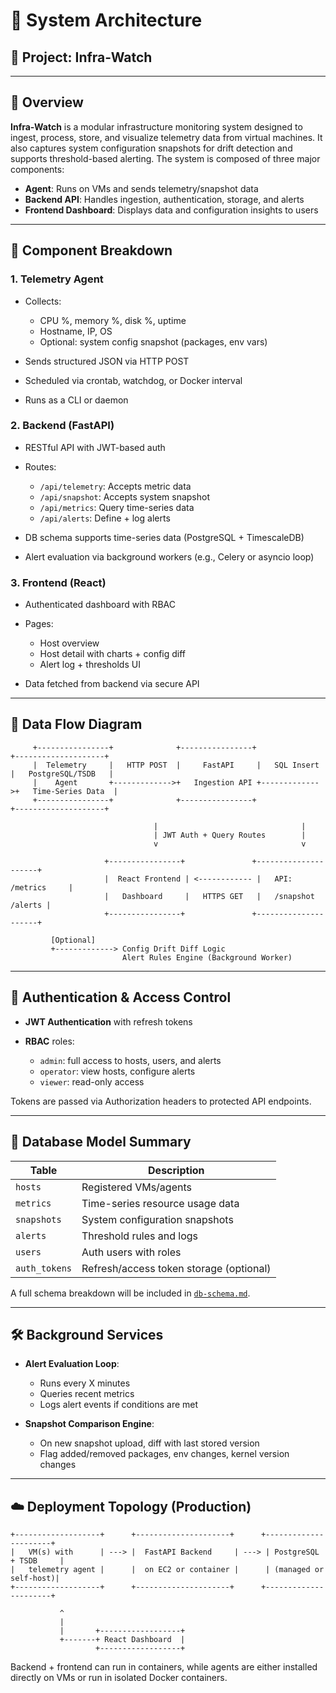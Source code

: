 # 🧱 System Architecture

## 📌 Project: Infra-Watch

---

## 🧭 Overview

**Infra-Watch** is a modular infrastructure monitoring system designed to ingest, process, store, and visualize telemetry data from virtual machines. It also captures system configuration snapshots for drift detection and supports threshold-based alerting. The system is composed of three major components:

* **Agent**: Runs on VMs and sends telemetry/snapshot data
* **Backend API**: Handles ingestion, authentication, storage, and alerts
* **Frontend Dashboard**: Displays data and configuration insights to users

---

## 🧩 Component Breakdown

### 1. **Telemetry Agent**

* Collects:

  * CPU %, memory %, disk %, uptime
  * Hostname, IP, OS
  * Optional: system config snapshot (packages, env vars)
* Sends structured JSON via HTTP POST
* Scheduled via crontab, watchdog, or Docker interval
* Runs as a CLI or daemon

### 2. **Backend (FastAPI)**

* RESTful API with JWT-based auth
* Routes:

  * `/api/telemetry`: Accepts metric data
  * `/api/snapshot`: Accepts system snapshot
  * `/api/metrics`: Query time-series data
  * `/api/alerts`: Define + log alerts
* DB schema supports time-series data (PostgreSQL + TimescaleDB)
* Alert evaluation via background workers (e.g., Celery or asyncio loop)

### 3. **Frontend (React)**

* Authenticated dashboard with RBAC
* Pages:

  * Host overview
  * Host detail with charts + config diff
  * Alert log + thresholds UI
* Data fetched from backend via secure API

---

## 🔄 Data Flow Diagram

```plaintext
     +----------------+              +----------------+               +--------------------+
     |  Telemetry     |   HTTP POST  |     FastAPI     |   SQL Insert |   PostgreSQL/TSDB   |
     |    Agent       +------------->+   Ingestion API +------------->+   Time-Series Data  |
     +----------------+              +----------------+               +--------------------+

                                |                                |
                                | JWT Auth + Query Routes        |
                                v                                v

                     +----------------+               +---------------------+
                     |  React Frontend | <------------ |   API: /metrics     |
                     |   Dashboard     |   HTTPS GET   |   /snapshot /alerts |
                     +----------------+               +---------------------+

         [Optional]
         +-------------> Config Drift Diff Logic
                         Alert Rules Engine (Background Worker)
```

---

## 🔐 Authentication & Access Control

* **JWT Authentication** with refresh tokens
* **RBAC** roles:

  * `admin`: full access to hosts, users, and alerts
  * `operator`: view hosts, configure alerts
  * `viewer`: read-only access

Tokens are passed via Authorization headers to protected API endpoints.

---

## 🧱 Database Model Summary

| Table         | Description                             |
| ------------- | --------------------------------------- |
| `hosts`       | Registered VMs/agents                   |
| `metrics`     | Time-series resource usage data         |
| `snapshots`   | System configuration snapshots          |
| `alerts`      | Threshold rules and logs                |
| `users`       | Auth users with roles                   |
| `auth_tokens` | Refresh/access token storage (optional) |

A full schema breakdown will be included in [`db-schema.md`](./db-schema.md).

---

## 🛠 Background Services

* **Alert Evaluation Loop**:

  * Runs every X minutes
  * Queries recent metrics
  * Logs alert events if conditions are met

* **Snapshot Comparison Engine**:

  * On new snapshot upload, diff with last stored version
  * Flag added/removed packages, env changes, kernel version changes

---

## ☁️ Deployment Topology (Production)

```plaintext
+-------------------+      +---------------------+      +----------------------+
|   VM(s) with      | ---> |  FastAPI Backend     | ---> | PostgreSQL + TSDB     |
|   telemetry agent |      |  on EC2 or container |      | (managed or self-host)|
+-------------------+      +---------------------+      +----------------------+

           ^
           |
           |       +------------------+
           +-------+ React Dashboard  |
                   +------------------+
```

Backend + frontend can run in containers, while agents are either installed directly on VMs or run in isolated Docker containers.